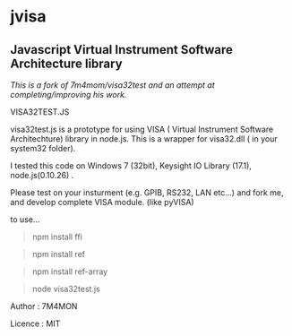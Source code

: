# jvisa
## Javascript Virtual Instrument Software Architecture library

*This is a fork of 7m4mom/visa32test and an attempt at completing/improving his work.*

 VISA32TEST.JS
 
visa32test.js is a prototype for using VISA ( Virtual Instrument Software Architechture) library in node.js.
This is a wrapper for visa32.dll ( in your system32 folder).

I tested this code on Windows 7 (32bit), Keysight IO Library (17.1), node.js(0.10.26) .

Please test on your insturment (e.g. GPIB, RS232, LAN etc...) and fork me, and develop complete VISA module. (like pyVISA)


to use...

> npm install ffi

> npm install ref

> npm install ref-array

> node visa32test.js



Author : 7M4MON

Licence : MIT
